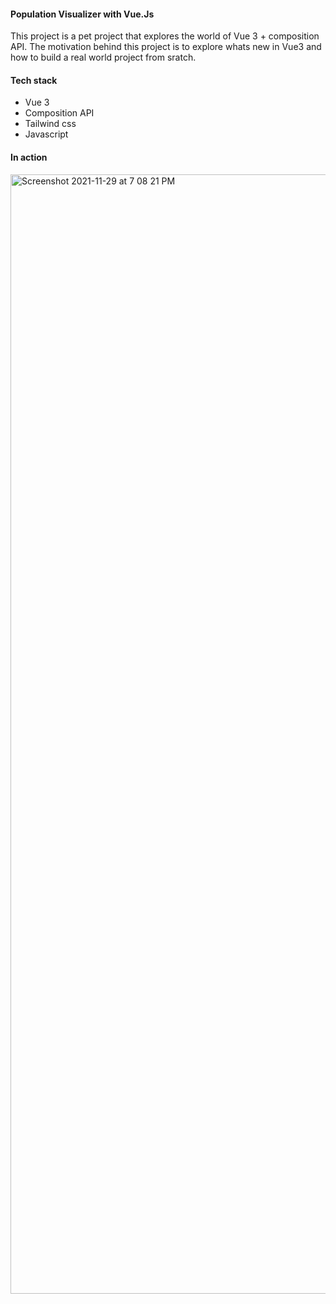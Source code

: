 #### Population Visualizer with Vue.Js
This project is a pet project that explores the world of Vue 3 + composition API. The motivation behind this project is to explore whats new in Vue3 and how to build a real world project from sratch. 

#### Tech stack
- Vue 3
- Composition API
- Tailwind css
- Javascript

#### In action
<img width="1791" alt="Screenshot 2021-11-29 at 7 08 21 PM" src="https://user-images.githubusercontent.com/41294736/143920337-fbb143e5-0a6d-4cf9-b5eb-318fbd22f721.png">
